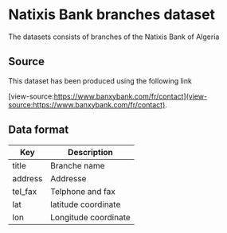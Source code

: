 # Natixis Bank branches dataset
The datasets consists of branches of the Natixis Bank of Algeria 


## Source

This dataset has been produced using the following link

[view-source:https://www.banxybank.com/fr/contact](view-source:https://www.banxybank.com/fr/contact).


## Data format

| Key          | Description | 
| ------------ | -----------------------|
| title  | Branche name | 
| address  | Addresse | 
| tel_fax  | Telphone and fax | 
| lat  | latitude coordinate | 
| lon  | Longitude coordinate | 